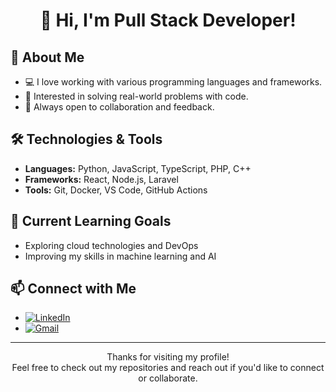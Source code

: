 <div align="center">

# 👋 Hi, I'm Pull Stack Developer!

</div>


## 🚀 About Me
- 💻 I love working with various programming languages and frameworks.
- 🎯 Interested in solving real-world problems with code.
- 🤝 Always open to collaboration and feedback.

## 🛠️ Technologies & Tools
- **Languages:** Python, JavaScript, TypeScript, PHP, C++
- **Frameworks:** React, Node.js, Laravel
- **Tools:** Git, Docker, VS Code, GitHub Actions

## 🌱 Current Learning Goals
- Exploring cloud technologies and DevOps
- Improving my skills in machine learning and AI

## 📫 Connect with Me
- [![LinkedIn](https://img.shields.io/badge/LinkedIn-blue?logo=linkedin&style=flat-square)](https://www.linkedin.com/in/sherz12r)
- [![Gmail](https://img.shields.io/badge/Email-D14836?logo=gmail&logoColor=white&style=flat-square)](mailto:sherz12r@gmail.com)

---

<div align="center">

Thanks for visiting my profile!  
Feel free to check out my repositories and reach out if you'd like to connect or collaborate.

</div>
